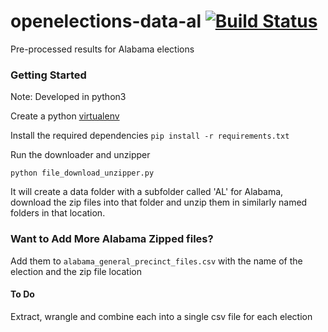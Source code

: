 # openelections-data-al [![Build Status](https://github.com/openelections/openelections-data-al/actions/workflows/format_tests.yml/badge.svg?branch=master)](https://github.com/openelections/openelections-data-al/actions)
Pre-processed results for Alabama elections

### Getting Started

Note: Developed in python3

Create a python [virtualenv](http://docs.python-guide.org/en/latest/dev/virtualenvs/)

Install the required dependencies
`pip install -r requirements.txt`


Run the downloader and unzipper

`python file_download_unzipper.py`

It will create a data folder with a subfolder called 'AL' for Alabama, download the zip files into that folder and unzip them in similarly named folders in that location.


### Want to Add More Alabama Zipped files?
Add them to `alabama_general_precinct_files.csv` with the name of the election and the zip file location


#### To Do
Extract, wrangle and combine each into a single csv file for each election
